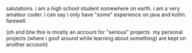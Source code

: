 salutations.
i am a high school student somewhere on earth.
i am a very amateur coder. i can say i only have "some" experience on java and kotlin.
farewell.

(oh and btw this is mostly an account for "serious" projects. my personal projects (where i goof around while learning about something) are kept on another account)
